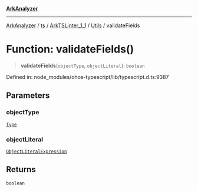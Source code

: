 [**ArkAnalyzer**](../../../../../../../../README.md)

***

[ArkAnalyzer](../../../../../../../../globals.md) / [ts](../../../../../README.md) / [ArkTSLinter\_1\_1](../../../README.md) / [Utils](../README.md) / validateFields

# Function: validateFields()

> **validateFields**(`objectType`, `objectLiteral`): `boolean`

Defined in: node\_modules/ohos-typescript/lib/typescript.d.ts:9387

## Parameters

### objectType

[`Type`](../../../../../interfaces/Type.md)

### objectLiteral

[`ObjectLiteralExpression`](../../../../../interfaces/ObjectLiteralExpression.md)

## Returns

`boolean`
